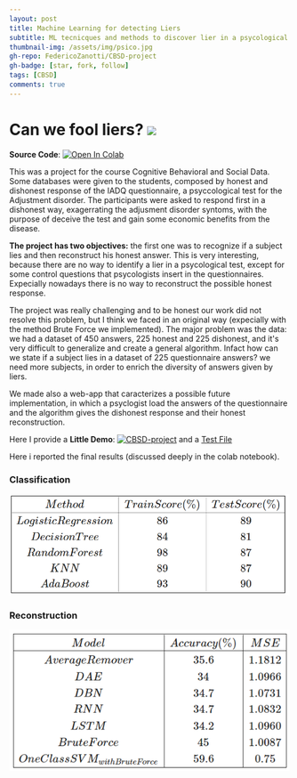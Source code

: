 ```yaml
---
layout: post
title: Machine Learning for detecting Liers
subtitle: ML tecnicques and methods to discover lier in a psycological questionnaire and reconstructing their honest response
thumbnail-img: /assets/img/psico.jpg
gh-repo: FedericoZanotti/CBSD-project
gh-badge: [star, fork, follow]
tags: [CBSD]
comments: true
---
```


#  Can we fool liers? [<img src="https://logos-world.net/wp-content/uploads/2020/11/GitHub-Logo.png" width=50/>](https://github.com/FedericoZanotti/CBSD-project.git)


**Source Code**: [![Open In Colab](https://colab.research.google.com/assets/colab-badge.svg)](https://colab.research.google.com/github/FedericoZanotti/FEdericoZanotti.github.io/blob/master/project_filesCBSD_Project_IADQ.ipynb)


This was a project for the course Cognitive Behavioral and Social Data. Some databases were given to the students, composed by honest and dishonest response of the IADQ questionnaire, a psyccological test for the Adjustment disorder. The participants were asked to respond first in a dishonest way, exagerrating the adjusment disorder syntoms, with the purpose of deceive the test and gain some economic benefits from the disease. 

**The project has two objectives:** the first one was to recognize if a subject lies and then reconstruct his honest answer. This is very interesting, because there are no way to identify a lier in a psycological test, except for some control questions that psycologists insert in the questionnaires. Expecially nowadays there is no way to reconstruct the possible honest response.

The project was really challenging and to be honest our work did not resolve this problem, but I think we faced in an original way (expecially with the method Brute Force we implemented). The major problem was the data: we had a dataset of 450 answers, 225 honest and 225 dishonest, and it's very difficult to generalize and create a general algorithm. Infact how can we state if a subject lies in a dataset of 225 questionnaire answers? we need more subjects, in order to enrich the diversity of answers given by liers.

We made also a web-app that caracterizes a possible future implementation, in which a psyclogist load the answers of the questionnaire and the algorithm gives the dishonest response and their honest reconstruction.

Here I provide a **Little Demo**:  [![CBSD-project](https://static.streamlit.io/badges/streamlit_badge_black_white.svg)](https://share.streamlit.io/federicozanotti/cbsd-project/main/app.py) and a <a id="raw-url" href="https://raw.githubusercontent.com/FedericoZanotti/FedericoZanotti.github.io/master/_posts/test.csv">Test File</a>

Here i reported the final results (discussed deeply in the colab notebook).

### **Classification** 


<img src="https://github.com/FedericoZanotti/FedericoZanotti.github.io/blob/master/_posts/class.PNG" />


### **Reconstruction**

<img width=600 src="https://github.com/FedericoZanotti/FedericoZanotti.github.io/blob/master/_posts/recon.PNG" />
